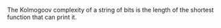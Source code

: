 The Kolmogoov complexity of a string of bits is the length of the shortest function that can print it. 